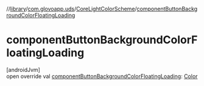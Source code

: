 //[library](../../../index.md)/[com.glovoapp.uds](../index.md)/[CoreLightColorScheme](index.md)/[componentButtonBackgroundColorFloatingLoading](component-button-background-color-floating-loading.md)

# componentButtonBackgroundColorFloatingLoading

[androidJvm]\
open override val [componentButtonBackgroundColorFloatingLoading](component-button-background-color-floating-loading.md): [Color](https://developer.android.com/reference/kotlin/androidx/compose/ui/graphics/Color.html)
